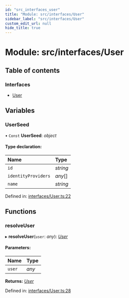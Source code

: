 ```yaml
---
id: "src_interfaces_user"
title: "Module: src/interfaces/User"
sidebar_label: "src/interfaces/User"
custom_edit_url: null
hide_title: true
---
```


# Module: src/interfaces/User

## Table of contents

### Interfaces

- [User](../interfaces/src_interfaces_user.user.md)

## Variables

### UserSeed

• `Const` **UserSeed**: *object*

#### Type declaration:

| Name | Type |
| :------ | :------ |
| `id` | *string* |
| `identityProviders` | *any*[] |
| `name` | *string* |

Defined in: [interfaces/User.ts:22](https://github.com/xr3ngine/xr3ngine/blob/2d83606b6/packages/common/src/interfaces/User.ts#L22)

## Functions

### resolveUser

▸ **resolveUser**(`user`: *any*): [*User*](../interfaces/src_interfaces_user.user.md)

#### Parameters:

| Name | Type |
| :------ | :------ |
| `user` | *any* |

**Returns:** [*User*](../interfaces/src_interfaces_user.user.md)

Defined in: [interfaces/User.ts:28](https://github.com/xr3ngine/xr3ngine/blob/2d83606b6/packages/common/src/interfaces/User.ts#L28)
